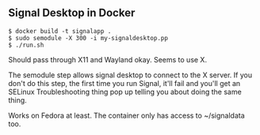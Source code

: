 Signal Desktop in Docker
------------------------

```console
$ docker build -t signalapp .
$ sudo semodule -X 300 -i my-signaldesktop.pp
$ ./run.sh
```

Should pass through X11 and Wayland okay. Seems to use X.

The semodule step allows signal desktop to connect to the X server. If you don't do this step, the first time you run Signal, it'll fail and you'll get an SELinux Troubleshooting thing pop up telling you about doing the same thing.

Works on Fedora at least. The container only has access to ~/signaldata too.
